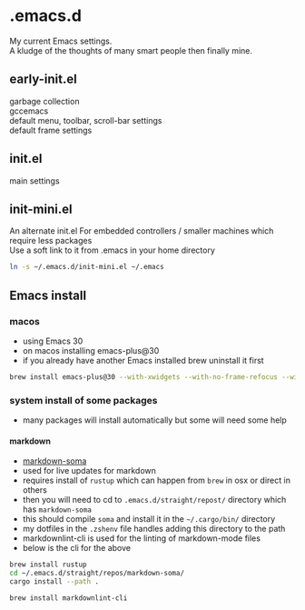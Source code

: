 # .emacs.d

My current Emacs settings.\
A kludge of the thoughts of many smart people then finally mine.

## early-init.el

garbage collection\
gccemacs\
default menu, toolbar, scroll-bar settings\
default frame settings

## init.el

main settings

## init-mini.el

An alternate init.el
For embedded controllers / smaller machines which require less packages\
Use a soft link to it from .emacs in your home directory

````sh
ln -s ~/.emacs.d/init-mini.el ~/.emacs
````

## Emacs install

### macos

- using Emacs 30
- on macos installing emacs-plus@30
- if you already have another Emacs installed brew uninstall it first

````bash
brew install emacs-plus@30 --with-xwidgets --with-no-frame-refocus --with-native-comp --with-poll
````

### system install of some packages

- many packages will install automatically but some will need some help

#### markdown

- [markdown-soma](https://github.com/jasonm23/markdown-soma/tree/e604b9e4a65bbd2057befbfaebfa73d00bd9826a)
- used for live updates for markdown
- requires install of `rustup` which can happen from `brew` in osx or direct in others
- then you will need to cd to `.emacs.d/straight/repost/` directory which has `markdown-soma`
- this should compile `soma` and install it in the `~/.cargo/bin/` directory
- my dotfiles in the `.zshenv` file handles adding this directory to the path
- markdownlint-cli is used for the linting of markdown-mode files
- below is the cli for the above

````bash
brew install rustup
cd ~/.emacs.d/straight/repos/markdown-soma/
cargo install --path .

brew install markdownlint-cli
````
